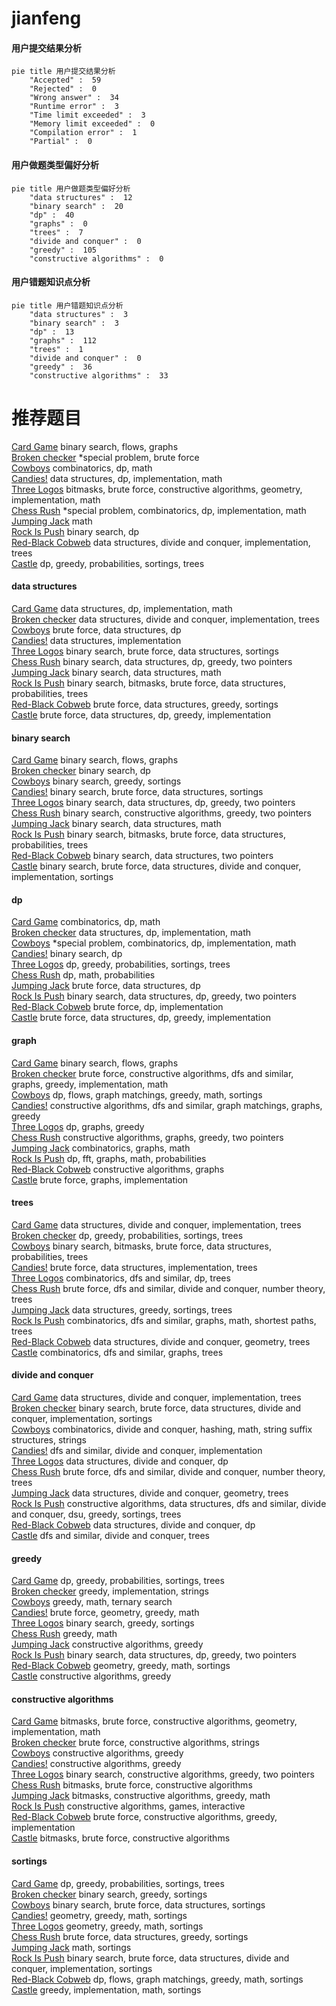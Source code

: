 # jianfeng
<!-- tabs:start -->
#### **用户提交结果分析**

```mermaid
pie title 用户提交结果分析
    "Accepted" :  59
    "Rejected" :  0
    "Wrong answer" :  34
    "Runtime error" :  3
    "Time limit exceeded" :  3
    "Memory limit exceeded" :  0
    "Compilation error" :  1
    "Partial" :  0
```
#### **用户做题类型偏好分析**

```mermaid
pie title 用户做题类型偏好分析
    "data structures" :  12
    "binary search" :  20
    "dp" :  40
    "graphs" :  0
    "trees" :  7
    "divide and conquer" :  0
    "greedy" :  105
    "constructive algorithms" :  0
```
#### **用户错题知识点分析**

```mermaid
pie title 用户错题知识点分析
    "data structures" :  3
    "binary search" :  3
    "dp" :  13
    "graphs" :  112
    "trees" :  1
    "divide and conquer" :  0
    "greedy" :  36
    "constructive algorithms" :  33
```
<!-- tabs:end -->
# 推荐题目
[Card Game](http://codeforces.com/problemset/problem/808/F)		binary search,
                        flows,
                        graphs		  
[Broken checker](http://codeforces.com/problemset/problem/171/D)		*special problem,
                        brute force		  
[Cowboys](http://codeforces.com/problemset/problem/212/C)		combinatorics,
                        dp,
                        math		  
[Candies!](http://codeforces.com/problemset/problem/1189/C)		data structures,
                        dp,
                        implementation,
                        math		  
[Three Logos](http://codeforces.com/problemset/problem/581/D)		bitmasks,
                        brute force,
                        constructive algorithms,
                        geometry,
                        implementation,
                        math		  
[Chess Rush](http://codeforces.com/problemset/problem/1403/C)		*special problem,
                        combinatorics,
                        dp,
                        implementation,
                        math		  
[Jumping Jack](http://codeforces.com/problemset/problem/11/B)		math		  
[Rock Is Push](https://codeforces.com/contest/1246/problem/C)		binary search,
                        dp		  
[Red-Black Cobweb](http://codeforces.com/problemset/problem/833/D)		data structures,
                        divide and conquer,
                        implementation,
                        trees		  
[Castle](http://codeforces.com/problemset/problem/101/D)		dp,
                        greedy,
                        probabilities,
                        sortings,
                        trees		  
<!-- tabs:start -->
#### **data structures**
[Card Game](http://codeforces.com/problemset/problem/1189/C)		data structures,
                        dp,
                        implementation,
                        math		  
[Broken checker](http://codeforces.com/problemset/problem/833/D)		data structures,
                        divide and conquer,
                        implementation,
                        trees		  
[Cowboys](http://codeforces.com/problemset/problem/855/B)		brute force,
                        data structures,
                        dp		  
[Candies!](http://codeforces.com/problemset/problem/319/B)		data structures,
                        implementation		  
[Three Logos](https://codeforces.com/contest/1199/problem/D)		binary search,
                        brute force,
                        data structures,
                        sortings		  
[Chess Rush](http://codeforces.com/problemset/problem/1492/C)		binary search,
                        data structures,
                        dp,
                        greedy,
                        two pointers		  
[Jumping Jack](http://codeforces.com/problemset/problem/1490/G)		binary search,
                        data structures,
                        math		  
[Rock Is Push](http://codeforces.com/problemset/problem/1479/D)		binary search,
                        bitmasks,
                        brute force,
                        data structures,
                        probabilities,
                        trees		  
[Red-Black Cobweb](http://codeforces.com/problemset/problem/1497/A)		brute force,
                        data structures,
                        greedy,
                        sortings		  
[Castle](http://codeforces.com/problemset/problem/1491/C)		brute force,
                        data structures,
                        dp,
                        greedy,
                        implementation		  
#### **binary search**
[Card Game](http://codeforces.com/problemset/problem/808/F)		binary search,
                        flows,
                        graphs		  
[Broken checker](https://codeforces.com/contest/1246/problem/C)		binary search,
                        dp		  
[Cowboys](http://codeforces.com/problemset/problem/274/A)		binary search,
                        greedy,
                        sortings		  
[Candies!](https://codeforces.com/contest/1199/problem/D)		binary search,
                        brute force,
                        data structures,
                        sortings		  
[Three Logos](http://codeforces.com/problemset/problem/1492/C)		binary search,
                        data structures,
                        dp,
                        greedy,
                        two pointers		  
[Chess Rush](http://codeforces.com/problemset/problem/1463/D)		binary search,
                        constructive algorithms,
                        greedy,
                        two pointers		  
[Jumping Jack](http://codeforces.com/problemset/problem/1490/G)		binary search,
                        data structures,
                        math		  
[Rock Is Push](http://codeforces.com/problemset/problem/1479/D)		binary search,
                        bitmasks,
                        brute force,
                        data structures,
                        probabilities,
                        trees		  
[Red-Black Cobweb](http://codeforces.com/problemset/problem/1436/E)		binary search,
                        data structures,
                        two pointers		  
[Castle](http://codeforces.com/problemset/problem/1461/D)		binary search,
                        brute force,
                        data structures,
                        divide and conquer,
                        implementation,
                        sortings		  
#### **dp**
[Card Game](http://codeforces.com/problemset/problem/212/C)		combinatorics,
                        dp,
                        math		  
[Broken checker](http://codeforces.com/problemset/problem/1189/C)		data structures,
                        dp,
                        implementation,
                        math		  
[Cowboys](http://codeforces.com/problemset/problem/1403/C)		*special problem,
                        combinatorics,
                        dp,
                        implementation,
                        math		  
[Candies!](https://codeforces.com/contest/1246/problem/C)		binary search,
                        dp		  
[Three Logos](http://codeforces.com/problemset/problem/101/D)		dp,
                        greedy,
                        probabilities,
                        sortings,
                        trees		  
[Chess Rush](http://codeforces.com/problemset/problem/235/B)		dp,
                        math,
                        probabilities		  
[Jumping Jack](http://codeforces.com/problemset/problem/855/B)		brute force,
                        data structures,
                        dp		  
[Rock Is Push](http://codeforces.com/problemset/problem/1492/C)		binary search,
                        data structures,
                        dp,
                        greedy,
                        two pointers		  
[Red-Black Cobweb](https://codeforces.com/contest/1457/problem/C)		brute force,
                        dp,
                        implementation		  
[Castle](http://codeforces.com/problemset/problem/1491/C)		brute force,
                        data structures,
                        dp,
                        greedy,
                        implementation		  
#### **graph**
[Card Game](http://codeforces.com/problemset/problem/808/F)		binary search,
                        flows,
                        graphs		  
[Broken checker](http://codeforces.com/problemset/problem/1487/C)		brute force,
                        constructive algorithms,
                        dfs and similar,
                        graphs,
                        greedy,
                        implementation,
                        math		  
[Cowboys](http://codeforces.com/problemset/problem/1437/C)		dp,
                        flows,
                        graph matchings,
                        greedy,
                        math,
                        sortings		  
[Candies!](http://codeforces.com/problemset/problem/1470/D)		constructive algorithms,
                        dfs and similar,
                        graph matchings,
                        graphs,
                        greedy		  
[Three Logos](http://codeforces.com/problemset/problem/1476/C)		dp,
                        graphs,
                        greedy		  
[Chess Rush](http://codeforces.com/problemset/problem/1304/D)		constructive algorithms,
                        graphs,
                        greedy,
                        two pointers		  
[Jumping Jack](http://codeforces.com/problemset/problem/1475/C)		combinatorics,
                        graphs,
                        math		  
[Rock Is Push](http://codeforces.com/problemset/problem/553/E)		dp,
                        fft,
                        graphs,
                        math,
                        probabilities		  
[Red-Black Cobweb](http://codeforces.com/problemset/problem/1495/C)		constructive algorithms,
                        graphs		  
[Castle](http://codeforces.com/problemset/problem/1510/K)		brute force,
                        graphs,
                        implementation		  
#### **trees**
[Card Game](http://codeforces.com/problemset/problem/833/D)		data structures,
                        divide and conquer,
                        implementation,
                        trees		  
[Broken checker](http://codeforces.com/problemset/problem/101/D)		dp,
                        greedy,
                        probabilities,
                        sortings,
                        trees		  
[Cowboys](http://codeforces.com/problemset/problem/1479/D)		binary search,
                        bitmasks,
                        brute force,
                        data structures,
                        probabilities,
                        trees		  
[Candies!](http://codeforces.com/problemset/problem/1511/C)		brute force,
                        data structures,
                        implementation,
                        trees		  
[Three Logos](http://codeforces.com/problemset/problem/1499/F)		combinatorics,
                        dfs and similar,
                        dp,
                        trees		  
[Chess Rush](http://codeforces.com/problemset/problem/1491/E)		brute force,
                        dfs and similar,
                        divide and conquer,
                        number theory,
                        trees		  
[Jumping Jack](http://codeforces.com/problemset/problem/1466/D)		data structures,
                        greedy,
                        sortings,
                        trees		  
[Rock Is Push](http://codeforces.com/problemset/problem/1495/D)		combinatorics,
                        dfs and similar,
                        graphs,
                        math,
                        shortest paths,
                        trees		  
[Red-Black Cobweb](http://codeforces.com/problemset/problem/1303/G)		data structures,
                        divide and conquer,
                        geometry,
                        trees		  
[Castle](http://codeforces.com/problemset/problem/1454/E)		combinatorics,
                        dfs and similar,
                        graphs,
                        trees		  
#### **divide and conquer**
[Card Game](http://codeforces.com/problemset/problem/833/D)		data structures,
                        divide and conquer,
                        implementation,
                        trees		  
[Broken checker](http://codeforces.com/problemset/problem/1461/D)		binary search,
                        brute force,
                        data structures,
                        divide and conquer,
                        implementation,
                        sortings		  
[Cowboys](http://codeforces.com/problemset/problem/1466/G)		combinatorics,
                        divide and conquer,
                        hashing,
                        math,
                        string suffix structures,
                        strings		  
[Candies!](http://codeforces.com/problemset/problem/1490/D)		dfs and similar,
                        divide and conquer,
                        implementation		  
[Three Logos](https://codeforces.com/contest/1483/problem/C)		data structures,
                        divide and conquer,
                        dp		  
[Chess Rush](http://codeforces.com/problemset/problem/1491/E)		brute force,
                        dfs and similar,
                        divide and conquer,
                        number theory,
                        trees		  
[Jumping Jack](http://codeforces.com/problemset/problem/1303/G)		data structures,
                        divide and conquer,
                        geometry,
                        trees		  
[Rock Is Push](http://codeforces.com/problemset/problem/1494/D)		constructive algorithms,
                        data structures,
                        dfs and similar,
                        divide and conquer,
                        dsu,
                        greedy,
                        sortings,
                        trees		  
[Red-Black Cobweb](http://codeforces.com/problemset/problem/1482/E)		data structures,
                        divide and conquer,
                        dp		  
[Castle](http://codeforces.com/problemset/problem/566/C)		dfs and similar,
                        divide and conquer,
                        trees		  
#### **greedy**
[Card Game](http://codeforces.com/problemset/problem/101/D)		dp,
                        greedy,
                        probabilities,
                        sortings,
                        trees		  
[Broken checker](http://codeforces.com/problemset/problem/1051/A)		greedy,
                        implementation,
                        strings		  
[Cowboys](http://codeforces.com/problemset/problem/1413/E)		greedy,
                        math,
                        ternary search		  
[Candies!](http://codeforces.com/problemset/problem/958/E1)		brute force,
                        geometry,
                        greedy,
                        math		  
[Three Logos](http://codeforces.com/problemset/problem/274/A)		binary search,
                        greedy,
                        sortings		  
[Chess Rush](http://codeforces.com/problemset/problem/1009/C)		greedy,
                        math		  
[Jumping Jack](http://codeforces.com/problemset/problem/1215/C)		constructive algorithms,
                        greedy		  
[Rock Is Push](http://codeforces.com/problemset/problem/1492/C)		binary search,
                        data structures,
                        dp,
                        greedy,
                        two pointers		  
[Red-Black Cobweb](https://codeforces.com/contest/1496/problem/C)		geometry,
                        greedy,
                        math,
                        sortings		  
[Castle](http://codeforces.com/problemset/problem/1493/A)		constructive algorithms,
                        greedy		  
#### **constructive algorithms**
[Card Game](http://codeforces.com/problemset/problem/581/D)		bitmasks,
                        brute force,
                        constructive algorithms,
                        geometry,
                        implementation,
                        math		  
[Broken checker](http://codeforces.com/problemset/problem/670/F)		brute force,
                        constructive algorithms,
                        strings		  
[Cowboys](http://codeforces.com/problemset/problem/1215/C)		constructive algorithms,
                        greedy		  
[Candies!](http://codeforces.com/problemset/problem/1493/A)		constructive algorithms,
                        greedy		  
[Three Logos](http://codeforces.com/problemset/problem/1463/D)		binary search,
                        constructive algorithms,
                        greedy,
                        two pointers		  
[Chess Rush](https://codeforces.com/contest/1456/problem/B)		bitmasks,
                        brute force,
                        constructive algorithms		  
[Jumping Jack](http://codeforces.com/problemset/problem/1492/D)		bitmasks,
                        constructive algorithms,
                        greedy,
                        math		  
[Rock Is Push](https://codeforces.com/contest/1504/problem/D)		constructive algorithms,
                        games,
                        interactive		  
[Red-Black Cobweb](https://codeforces.com/contest/1483/problem/A)		brute force,
                        constructive algorithms,
                        greedy,
                        implementation		  
[Castle](https://codeforces.com/contest/1457/problem/D)		bitmasks,
                        brute force,
                        constructive algorithms		  
#### **sortings**
[Card Game](http://codeforces.com/problemset/problem/101/D)		dp,
                        greedy,
                        probabilities,
                        sortings,
                        trees		  
[Broken checker](http://codeforces.com/problemset/problem/274/A)		binary search,
                        greedy,
                        sortings		  
[Cowboys](https://codeforces.com/contest/1199/problem/D)		binary search,
                        brute force,
                        data structures,
                        sortings		  
[Candies!](https://codeforces.com/contest/1496/problem/C)		geometry,
                        greedy,
                        math,
                        sortings		  
[Three Logos](http://codeforces.com/problemset/problem/1495/A)		geometry,
                        greedy,
                        math,
                        sortings		  
[Chess Rush](http://codeforces.com/problemset/problem/1497/A)		brute force,
                        data structures,
                        greedy,
                        sortings		  
[Jumping Jack](http://codeforces.com/problemset/problem/1427/A)		math,
                        sortings		  
[Rock Is Push](http://codeforces.com/problemset/problem/1461/D)		binary search,
                        brute force,
                        data structures,
                        divide and conquer,
                        implementation,
                        sortings		  
[Red-Black Cobweb](http://codeforces.com/problemset/problem/1437/C)		dp,
                        flows,
                        graph matchings,
                        greedy,
                        math,
                        sortings		  
[Castle](http://codeforces.com/problemset/problem/1473/A)		greedy,
                        implementation,
                        math,
                        sortings		  
<!-- tabs:end -->

